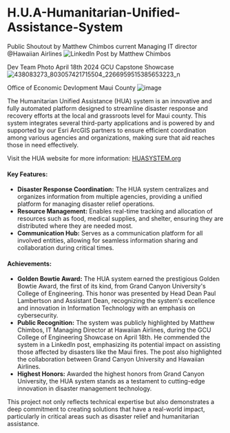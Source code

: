 # H.U.A-Humanitarian-Unified-Assistance-System

 Public Shoutout by Matthew Chimbos current Managing IT director @Hawaiian Airlines ![LinkedIn Post by Matthew Chimbos](https://github.com/user-attachments/assets/01224159-0587-418d-8c84-bba7e6eb7730)

Dev Team Photo April 18th 2024 GCU Capstone Showcase ![438083273_803057421715504_2266959515385653223_n](https://github.com/user-attachments/assets/31276d0c-8cc3-4998-aa18-17c229aaa29e)

Office of Economic Devlopment Maui County ![image](https://github.com/user-attachments/assets/7e1fb545-2c5a-46bb-a98a-382e0071eb1f)



The Humanitarian Unified Assistance (HUA) system is an innovative and fully automated platform designed to streamline disaster response and recovery efforts at the local and grassroots level for Maui county. This system integrates several third-party applications and is powered by  and supported by our Esri ArcGIS partners to ensure efficient coordination among various agencies and organizations, making sure that aid reaches those in need effectively.

Visit the HUA website for more information: [HUASYSTEM.org](https://www.huasystem.org/)

#### Key Features:
- **Disaster Response Coordination:** The HUA system centralizes and organizes information from multiple agencies, providing a unified platform for managing disaster relief operations.
- **Resource Management:** Enables real-time tracking and allocation of resources such as food, medical supplies, and shelter, ensuring they are distributed where they are needed most.
- **Communication Hub:** Serves as a communication platform for all involved entities, allowing for seamless information sharing and collaboration during critical times.

#### Achievements:
- **Golden Bowtie Award:** The HUA system earned the prestigious Golden Bowtie Award, the first of its kind, from Grand Canyon University's College of Engineering. This honor was presented by Head Dean Paul Lambertson and Assistant Dean, recognizing the system's excellence and innovation in Information Technology with an emphasis on cybersecurity.
- **Public Recognition:** The system was publicly highlighted by Matthew Chimbos, IT Managing Director at Hawaiian Airlines, during the GCU College of Engineering Showcase on April 18th. He commended the system in a LinkedIn post, emphasizing its potential impact on assisting those affected by disasters like the Maui fires. The post also highlighted the collaboration between Grand Canyon University and Hawaiian Airlines.
- **Highest Honors:** Awarded the highest honors from Grand Canyon University, the HUA system stands as a testament to cutting-edge innovation in disaster management technology.

This project not only reflects technical expertise but also demonstrates a deep commitment to creating solutions that have a real-world impact, particularly in critical areas such as disaster relief and humanitarian assistance.
